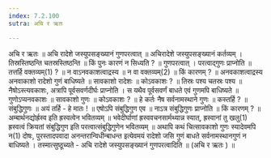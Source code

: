 ```yaml
---
index: 7.2.100
sutra: अचि र ऋतः

---
```

अचि र ऋतः ॥ अचि रादेशे जस्युपसङ्ख्यानं गुणपरत्वात् ॥ अचिरादेशे जस्युपसङ्ख्यानं कर्तव्यम् । तिस्रस्तिष्ठन्ति चतस्रस्तिष्ठन्ति ॥ किं पुनः कारणं न सिध्यति ? ॥ गुणपरत्वात् । परत्वाद्गुणः प्राप्नोति ॥ तत्तर्हि वक्तव्यम्(1) ? ॥ न वाऽनवकाशत्वाद्रस्य ॥ न वा वक्तव्यम्(2) ॥ किं कारणम् ? ॥ अनवकाशत्वाद्रस्य अनवाकाशो रादेशो गुणं बाधिष्यते ॥ सावकाशो रादेशः ॥ कोऽवकाशः ? ॥ तिस्रः पश्य चतस्रः पश्य ॥ नैषोऽस्त्यवकाशः, अत्रापि पूर्वसवर्णदीर्घः प्राप्नोति । स यथैव पूर्वसवर्णं बाधते एवं गुणमपि बाधिष्यते ॥ गुणोऽप्यनवकाशः ॥ सावकाशो गुणः ॥ कोऽवकाशः ? ॥ हे कर्तः नैष सर्वनामस्थाने गुणः ॥ कस्तर्हि ? ॥ संबुद्धिगुणः ॥ अयं तर्हि - हे मातः ! ॥ एषोऽपि संबुद्धिगुण एव ॥ नाऽत्र संबुद्धिगुणः प्राप्नोति ॥ किं कारणम् ? ॥ अम्बार्थनद्योर्ह्रस्व इति ह्रस्वत्वेन भवितव्यम् ॥ भवेदीर्घाणां ह्रस्ववचनसार्मथ्यान्न स्यात्, ह्रस्वानां तु खलु(1) ह्रस्वत्वं क्रियतां संबुद्धिगुण इति परत्वात्संबुद्धिगुणेन भवितव्यम् ॥ अथापि कथं चित्सावकाशो गुणः स्यादेवमपि न(1) दोषः, पुरस्तादपवादा अनन्तरान्विधीन्बाधन्त इत्येवमयं रादेशो जसि गुणं बाधते सर्वनामस्थानगुणं न बाधिष्यते । तस्मात्सुष्ठूच्यते -  अचि रादेशे जस्युपसङ्ख्यानं गुणपरत्वादिति ॥ (अचि र ऋतः ) ॥